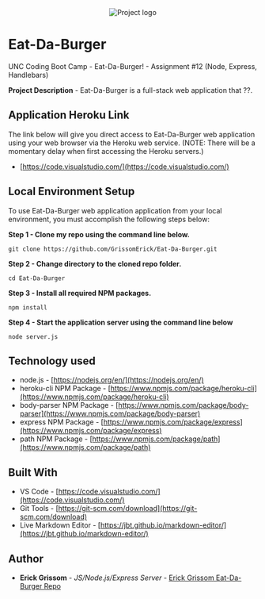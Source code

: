 <div align="center">
<img src="https://github.com/GrissomErick/Eat-Da-Burger/blob/master/images/eatdaburger.png?raw=true" alt="Project logo"></img>
</div>

# Eat-Da-Burger
UNC Coding Boot Camp - Eat-Da-Burger! - Assignment #12 (Node, Express, Handlebars)
 <p></p>
 
**Project Description** - Eat-Da-Burger is a full-stack web application that ??.

## Application Heroku Link
The link below will give you direct access to Eat-Da-Burger web application using your web browser via the Heroku web service. (NOTE: There will be a momentary delay when first accessing the Heroku servers.)

<!-- Heroku References: https://evening-ridge-94356.herokuapp.com/ | https://git.heroku.com/evening-ridge-94356.git -->
* [https://code.visualstudio.com/](https://code.visualstudio.com/)

## Local Environment Setup
To use Eat-Da-Burger web application application from your local environment, you must accomplish the following steps below:

**Step 1 - Clone my repo using the command line below.**
```
git clone https://github.com/GrissomErick/Eat-Da-Burger.git
```
**Step 2 - Change directory to the cloned repo folder.**
```
cd Eat-Da-Burger
```
**Step 3 - Install all required NPM packages.**
```
npm install
```
**Step 4 - Start the application server using the command line below**
```
node server.js
```

## Technology used
- node.js - [https://nodejs.org/en/](https://nodejs.org/en/)
- heroku-cli NPM Package - [https://www.npmjs.com/package/heroku-cli](https://www.npmjs.com/package/heroku-cli)
- body-parser NPM Package - [https://www.npmjs.com/package/body-parser](https://www.npmjs.com/package/body-parser)
- express NPM Package - [https://www.npmjs.com/package/express](https://www.npmjs.com/package/express)
- path NPM Package - [https://www.npmjs.com/package/path](https://www.npmjs.com/package/path)

<!--
- node.js - [https://nodejs.org/en/](https://nodejs.org/en/)
- mysql NPM Package - [https://www.npmjs.com/package/mysql](https://www.npmjs.com/package/mysql)
- inquirer NPM Package - [https://www.npmjs.com/package/inquirer](https://www.npmjs.com/package/inquirer)
- cli-table NPM Package - [https://www.npmjs.com/package/cli-table](https://www.npmjs.com/package/cli-table)
- heroku-cli NPM Package - [https://www.npmjs.com/package/heroku-cli](https://www.npmjs.com/package/heroku-cli)
- express NPM Package - [https://www.npmjs.com/package/express](https://www.npmjs.com/package/express)
- path - [https://www.npmjs.com/package/path](https://www.npmjs.com/package/path)
- body-parser NPM Package - [https://www.npmjs.com/package/body-parser](https://www.npmjs.com/package/body-parser)
-->

## Built With

* VS Code - [https://code.visualstudio.com/](https://code.visualstudio.com/)
* Git Tools - [https://git-scm.com/download](https://git-scm.com/download)
* Live Markdown Editor - [https://jbt.github.io/markdown-editor/](https://jbt.github.io/markdown-editor/)

## Author

* **Erick Grissom** - *JS/Node.js/Express Server* - [Erick Grissom Eat-Da-Burger Repo](https://github.com/GrissomErick/Eat-Da-Burger)
